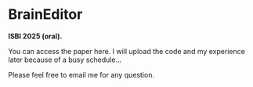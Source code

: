 # BrainEditor
**ISBI 2025 (oral).**

You can access the paper here. I will upload the code and my experience later because of a busy schedule...

Please feel free to email me for any question.
